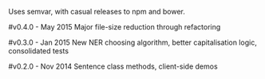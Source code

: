 Uses semvar, with casual releases to npm and bower.

#v0.4.0 - May 2015
Major file-size reduction through refactoring

#v0.3.0 - Jan 2015
New NER choosing algorithm, better capitalisation logic, consolidated tests

#v0.2.0 - Nov 2014
Sentence class methods, client-side demos
